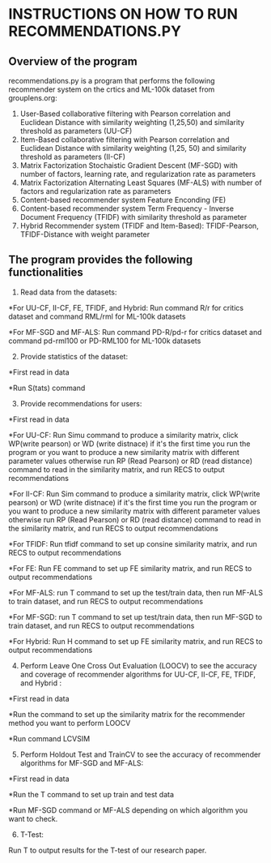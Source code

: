 # **INSTRUCTIONS ON HOW TO RUN RECOMMENDATIONS.PY**

## **Overview of the program**

recommendations.py is a program that performs the following recommender system on the crtics and ML-100k dataset from grouplens.org:

1. User-Based collaborative filtering with Pearson correlation and Euclidean Distance with similarity weighting (1,25,50) and similarity threshold as parameters (UU-CF)
2. Item-Based collaborative filtering with Pearson correlation and Euclidean Distance with similarity weighting (1,25, 50) and similarity threshold as parameters (II-CF)
3. Matrix Factorization Stochaistic Gradient Descent (MF-SGD) with number of factors, learning rate, and regularization rate as parameters
4. Matrix Factorization Alternating Least Squares (MF-ALS) with number of factors and regularization rate as parameters
5. Content-based recommender system Feature Enconding (FE)
6. Content-based recommender system Term Frequency - Inverse Document Frequency (TFIDF) with similarity threshold as parameter
7. Hybrid Recommender system (TFIDF and Item-Based): TFIDF-Pearson, TFIDF-Distance with weight parameter

## **The program provides the following functionalities**

1. Read data from the datasets:

*For UU-CF, II-CF, FE, TFIDF, and Hybrid: Run command R/r for critics dataset and command RML/rml for ML-100k datasets

*For MF-SGD and MF-ALS: Run command PD-R/pd-r for critics dataset and command pd-rml100 or PD-RML100 for ML-100k datasets

2. Provide statistics of the dataset:

*First read in data

*Run S(tats) command

3. Provide recommendations for users:

*First read in data

*For UU-CF: Run Simu command to produce a similarity matrix, click WP(write pearson) or WD (write distnace) if it's the first time you run the program or you want
to produce a new similarity matrix with different parameter values otherwise run RP (Read Pearson) or RD (read distance)  command to read in the similarity matrix, and run RECS to output recommendations

*For II-CF: Run Sim command to produce a similarity matrix, click WP(write pearson) or WD (write distnace) if it's the first time you run the program or you want
to produce a new similarity matrix with different parameter values otherwise run RP (Read Pearson) or RD (read distance) command to read in the similarity matrix, and run RECS to output recommendations

*For TFIDF: Run tfidf command to set up consine similarity matrix, and run RECS to output recommendations

*For FE: Run FE command to set up FE similarity matrix, and run RECS to output recommendations

*For MF-ALS: run T command to set up the test/train data, then run MF-ALS to train dataset, and run RECS to output recommendations

*For MF-SGD: run T command to set up test/train data, then run MF-SGD to train dataset, and run RECS to output recommendations

*For Hybrid: Run H command to set up FE similarity matrix, and run RECS to output recommendations


4. Perform Leave One Cross Out Evaluation (LOOCV) to see the accuracy and coverage of recommender algorithms for UU-CF, II-CF, FE, TFIDF, and Hybrid :

*First read in data

*Run the command to set up the similarity matrix for the recommender method you want to perform LOOCV

*Run command LCVSIM

5. Perform Holdout Test and TrainCV to see the accuracy of recommender algorithms for MF-SGD and MF-ALS:

*First read in data

*Run the T command to set up train and test data

*Run MF-SGD command or MF-ALS depending on which algorithm you want to check.

6. T-Test:

Run T to output results for the T-test of our research paper.
